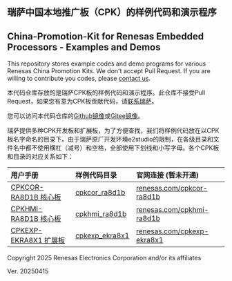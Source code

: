 ## 瑞萨中国本地推广板（CPK）的样例代码和演示程序
## China-Promotion-Kit for Renesas Embedded Processors - Examples and Demos

This repository stores example codes and demo programs for various Renesas China Promotion Kits.
We don't accept Pull Request.
If you are willing to contribute you codes, please [contact us](mailto:craig.wu.wx@renesas.com).

本代码仓库存放的是瑞萨CPK板的样例代码和演示程序。此仓库不接受Pull Request，如果您有意为CPK板贡献代码，请[联系瑞萨](mailto:craig.wu.wx@renesas.com)。

您可以访问本代码仓库的[Github镜像](https://github.com/renesas/cpk_examples)或[Gitee镜像](https://gitee.com/ramcu/cpk_examples)。

瑞萨提供多种CPK开发板和扩展板，为了方便查找，我们将样例代码放在以CPK板名字命名的目录下。由于瑞萨原厂开发环境e2studio的限制，在各级目录和文件名中都不使用横杠（减号）和空格，全部使用下划线和小写字母。各个CPK板和目录的对应关系如下：

| 用户手册                                                      | 样例代码目录                      | 官网连接 (暂未开通)                       |
| :------------------------------------------------------------ | :-------------------------------- | :---------------------------------------- |
| [CPKCOR-RA8D1B 核心板](cpkcor_ra8d1b/docs/01_overview.md)     | [cpkcor_ra8d1b](cpkcor_ra8d1b/)   | [renesas.com/cpkcor-ra8d1b](about:blank)  |
| [CPKHMI-RA8D1B 核心板](cpkhmi_ra8d1b/docs/01_overview.md)     | [cpkhmi_ra8d1b](cpkhmi_ra8d1b/)   | [renesas.com/cpkhmi-ra8d1b](about:blank)  |
| [CPKEXP-EKRA8X1 扩展板](cpkexp_ekra8x1/docs/01_overview.adoc) | [cpkexp_ekra8x1](cpkexp_ekra8x1/) | [renesas.com/cpkexp-ekra8x1](about:blank) |


Copyright 2025 Renesas Electronics Corporation and/or its affiliates

Ver. 20250415
